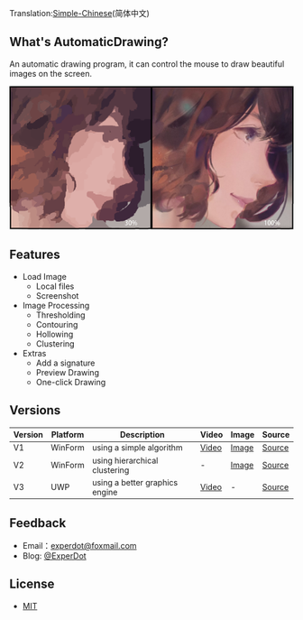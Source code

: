 Translation:[Simple-Chinese](./README-CN.md)(简体中文)

## What's AutomaticDrawing?
An automatic drawing program, it can control the mouse to draw beautiful images on the screen.

![Preview](Documentation/Image/Preview.png)

## Features

* Load Image
    *  Local files
    *  Screenshot
* Image Processing
    *  Thresholding
    *  Contouring
    *  Hollowing
    *  Clustering
* Extras
    *  Add a signature
    *  Preview Drawing
    *  One-click Drawing

## Versions

| Version | Platform | Description                    | Video                                               | Image                                    | Source                                                      |
|---------|----------|--------------------------------|-----------------------------------------------------|------------------------------------------|-------------------------------------------------------------|
| V1      | WinForm  | using a simple algorithm       | [Video](https://www.bilibili.com/video/av11418289/) | [Image](Documentation/Image/Compare.png) | [Source](AutomaticDrawing.Recognition.FastAI/)              |
| V2      | WinForm  | using hierarchical clustering  | -                                                   | [Image](Documentation/Image/Preview.png) | [Source](AutomaticDrawing.Recognition.Clustering/)          |
| V3      | UWP      | using a better graphics engine | [Video](https://www.bilibili.com/video/av5973458/)  | -                                        | [Source](https://github.com/experdot/ExperDot.EDGameEngine) |

## Feedback
* Email：experdot@foxmail.com
* Blog: [@ExperDot](http://www.cnblogs.com/experdot/)

## License
- [MIT](./LICENSE)
